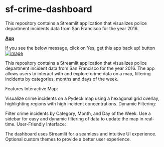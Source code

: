 # sf-crime-dashboard
This repository contains a Streamlit application that visualizes police department incidents data from San Francisco for the year 2016.

[**App**]([url](https://chrispamis.streamlit.app/))

If you see the below message, click on Yes, get this app back up! button
[![image](https://github.com/user-attachments/assets/c338e0d5-22e7-4a05-a7e8-b82f3bdec630)](https://github.com/TheSmartCatt/sf-crime-dashboard/blob/main/src/Error.jpg)

This repository contains a Streamlit application that visualizes police department incident data from San Francisco for the year 2016. The app allows users to interact with and explore crime data on a map, filtering incidents by categories, months and days of the week.

Features
Interactive Map:

Visualize crime incidents on a Pydeck map using a hexagonal grid overlay, highlighting regions with high incident concentrations.
Dynamic Filtering:

Filter crime incidents by Category, Month, and Day of the Week.
Use a sidebar for easy and dynamic filtering of data to update the map in real-time.
User-Friendly Interface:

The dashboard uses Streamlit for a seamless and intuitive UI experience.
Optional custom themes to provide a better user experience.


